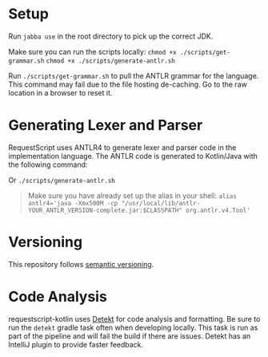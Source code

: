 # Setup

Run `jabba use` in the root directory to pick up the correct JDK.

Make sure you can run the scripts locally:
`chmod +x ./scripts/get-grammar.sh`
`chmod +x ./scripts/generate-antlr.sh`

Run `./scripts/get-grammar.sh` to pull the ANTLR grammar for the language.
This command may fail due to the file hosting de-caching.
Go to the raw location in a browser to reset it.

# Generating Lexer and Parser

RequestScript uses ANTLR4 to generate lexer and parser code in the implementation language. The ANTLR code is generated to
Kotlin/Java with the following command:

Or `./scripts/generate-antlr.sh`

> Make sure you have already set up the alias in your
> shell: `alias antlr4='java -Xmx500M -cp "/usr/local/lib/antlr-YOUR_ANTLR_VERSION-complete.jar:$CLASSPATH" org.antlr.v4.Tool'`

# Versioning

This repository follows [semantic versioning](https://semver.org/).

# Code Analysis
requestscript-kotlin uses [Detekt](https://detekt.dev/) for code analysis and formatting. 
Be sure to run the `detekt` gradle task often when developing locally. 
This task is run as part of the pipeline and will fail the build if there are issues.
Detekt has an IntelliJ plugin to provide faster feedback.
